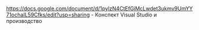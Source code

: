 https://docs.google.com/document/d/1pylzN4CtEfGiMcLwdet3ukmv9UmYY71ochaIL59Cfks/edit?usp=sharing - Конспект Visual Studio и производство
